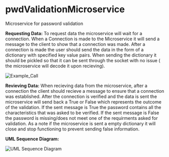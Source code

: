 # pwdValidationMicroservice
Microservice for password validation

**Requesting Data:**
To request data the microservice will wait for a connection. When a Connection is made to the Microservice it will send a message to the client to show that a connection was made.
After a connection is made the user should send the data in the form of a dictionary with specified key value pairs. When sending the dictionary it should be pickled so that it 
can be sent through the socket with no issue ( the microservice will decode it upon recieving).


![Example_Call](https://github.com/Rcanete26/pwdValidationMicroservice/assets/101620410/3566c0a4-18a3-45a6-9b71-efa9e965519b)


**Revieving Data:**
When recieving data from the microservice, after a connection the client should recieve a message to ensure that a connection was established. After the connection is verified and the 
data is sent the microservice will send back a True or False which represents the outcome of the validation. If the sent message is True the password contains all the characteristics 
that was asked to be verified. If the sent message is False the password is missing/does not meet one of the requirments asked for validation. As a note if the microservice is sent a
empty dictionary it will close and stop functioning to prevent sending false information.

**UML Sequence Diagram:**

![UML Sequence Diagram](https://github.com/Rcanete26/pwdValidationMicroservice/assets/101620410/79d5318e-e4cd-4d76-88c5-c52fd46c27c6)
